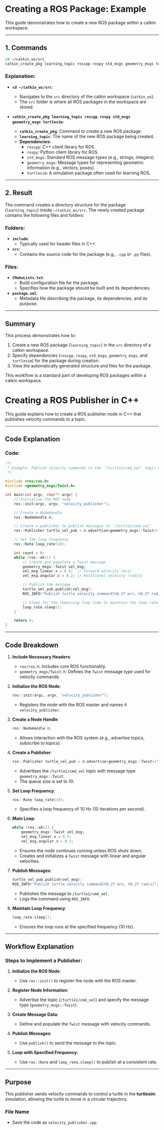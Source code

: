 # Creating a ROS Package: Example

This guide demonstrates how to create a new ROS package within a catkin workspace.

---

## **1. Commands**
```bash
cd ~/catkin_ws/src
catkin_create_pkg learning_topic roscpp rospy std_msgs geometry_msgs turtlesim
```

### **Explanation**:
- **`cd ~/catkin_ws/src`**:
  - Navigates to the `src` directory of the catkin workspace (`catkin_ws`).
  - The `src` folder is where all ROS packages in the workspace are stored.

- **`catkin_create_pkg learning_topic roscpp rospy std_msgs geometry_msgs turtlesim`**:
  - **`catkin_create_pkg`**: Command to create a new ROS package.
  - **`learning_topic`**: The name of the new ROS package being created.
  - **Dependencies**:
    - `roscpp`: C++ client library for ROS.
    - `rospy`: Python client library for ROS.
    - `std_msgs`: Standard ROS message types (e.g., strings, integers).
    - `geometry_msgs`: Message types for representing geometric information (e.g., vectors, poses).
    - `turtlesim`: A simulation package often used for learning ROS.

---

## **2. Result**

The command creates a directory structure for the package (`learning_topic`) inside `~/catkin_ws/src`. The newly created package contains the following files and folders:

### **Folders**:
- **`include`**:
  - Typically used for header files in C++.
- **`src`**:
  - Contains the source code for the package (e.g., `.cpp` or `.py` files).

### **Files**:
- **`CMakeLists.txt`**:
  - Build configuration file for the package.
  - Specifies how the package should be built and its dependencies.
- **`package.xml`**:
  - Metadata file describing the package, its dependencies, and its purpose.

---

## **Summary**

This process demonstrates how to:
1. Create a new ROS package (`learning_topic`) in the `src` directory of a catkin workspace.
2. Specify dependencies (`roscpp`, `rospy`, `std_msgs`, `geometry_msgs`, and `turtlesim`) for the package during creation.
3. View the automatically generated structure and files for the package.

This workflow is a standard part of developing ROS packages within a catkin workspace.

# Creating a ROS Publisher in C++

This guide explains how to create a ROS publisher node in C++ that publishes velocity commands to a topic.

---

## **Code Explanation**

### **Code**:
```cpp
/**
 * Example: Publish velocity commands to the `/turtle1/cmd_vel` topic using `geometry_msgs::Twist`.
 */

#include <ros/ros.h>
#include <geometry_msgs/Twist.h>

int main(int argc, char** argv) {
    // Initialize the ROS node
    ros::init(argc, argv, "velocity_publisher");

    // Create a NodeHandle
    ros::NodeHandle n;

    // Create a publisher to publish messages to `/turtle1/cmd_vel`
    ros::Publisher turtle_vel_pub = n.advertise<geometry_msgs::Twist>("/turtle1/cmd_vel", 10);

    // Set the loop frequency
    ros::Rate loop_rate(10);

    int count = 0;
    while (ros::ok()) {
        // Create and populate a Twist message
        geometry_msgs::Twist vel_msg;
        vel_msg.linear.x = 0.5;  // Forward velocity (m/s)
        vel_msg.angular.z = 0.2; // Rotational velocity (rad/s)

        // Publish the message
        turtle_vel_pub.publish(vel_msg);
        ROS_INFO("Publish turtle velocity command[%0.2f m/s, %0.2f rad/s]", vel_msg.linear.x, vel_msg.angular.z);

        // Sleep for the remaining loop time to maintain the loop rate
        loop_rate.sleep();
    }

    return 0;
}
```

---

## **Code Breakdown**

1. **Include Necessary Headers**:
   - `ros/ros.h`: Includes core ROS functionality.
   - `geometry_msgs/Twist.h`: Defines the `Twist` message type used for velocity commands.

2. **Initialize the ROS Node**:
   ```cpp
   ros::init(argc, argv, "velocity_publisher");
   ```
   - Registers the node with the ROS master and names it `velocity_publisher`.

3. **Create a Node Handle**:
   ```cpp
   ros::NodeHandle n;
   ```
   - Allows interaction with the ROS system (e.g., advertise topics, subscribe to topics).

4. **Create a Publisher**:
   ```cpp
   ros::Publisher turtle_vel_pub = n.advertise<geometry_msgs::Twist>("/turtle1/cmd_vel", 10);
   ```
   - Advertises the `/turtle1/cmd_vel` topic with message type `geometry_msgs::Twist`.
   - The queue size is set to 10.

5. **Set Loop Frequency**:
   ```cpp
   ros::Rate loop_rate(10);
   ```
   - Specifies a loop frequency of 10 Hz (10 iterations per second).

6. **Main Loop**:
   ```cpp
   while (ros::ok()) {
       geometry_msgs::Twist vel_msg;
       vel_msg.linear.x = 0.5;
       vel_msg.angular.z = 0.2;
   ```
   - Ensures the node continues running unless ROS shuts down.
   - Creates and initializes a `Twist` message with linear and angular velocities.

7. **Publish Messages**:
   ```cpp
   turtle_vel_pub.publish(vel_msg);
   ROS_INFO("Publish turtle velocity command[%0.2f m/s, %0.2f rad/s]", vel_msg.linear.x, vel_msg.angular.z);
   ```
   - Publishes the message to `/turtle1/cmd_vel`.
   - Logs the command using `ROS_INFO`.

8. **Maintain Loop Frequency**:
   ```cpp
   loop_rate.sleep();
   ```
   - Ensures the loop runs at the specified frequency (10 Hz).

---

## **Workflow Explanation**

### Steps to Implement a Publisher:
1. **Initialize the ROS Node**:
   - Use `ros::init()` to register the node with the ROS master.

2. **Register Node Information**:
   - Advertise the topic (`/turtle1/cmd_vel`) and specify the message type (`geometry_msgs::Twist`).

3. **Create Message Data**:
   - Define and populate the `Twist` message with velocity commands.

4. **Publish Messages**:
   - Use `publish()` to send the message to the topic.

5. **Loop with Specified Frequency**:
   - Use `ros::Rate` and `loop_rate.sleep()` to publish at a consistent rate.

---

## **Purpose**
This publisher sends velocity commands to control a turtle in the **turtlesim** simulation, allowing the turtle to move in a circular trajectory.

### File Name
- Save the code as `velocity_publisher.cpp`. 


